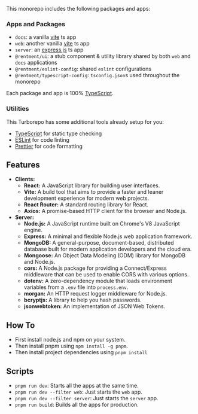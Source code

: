 This monorepo includes the following packages and apps:

### Apps and Packages

- `docs`: a vanilla [vite](https://vitejs.dev) ts app
- `web`: another vanilla [vite](https://vitejs.dev) ts app
- `server`: an [express.js](https://expressjs.com/) ts app
- `@rentment/ui`: a stub component & utility library shared by both `web` and `docs` applications
- `@rentment/eslint-config`: shared `eslint` configurations
- `@rentment/typescript-config`: `tsconfig.json`s used throughout the monorepo

Each package and app is 100% [TypeScript](https://www.typescriptlang.org/).

### Utilities

This Turborepo has some additional tools already setup for you:

- [TypeScript](https://www.typescriptlang.org/) for static type checking
- [ESLint](https://eslint.org/) for code linting
- [Prettier](https://prettier.io) for code formatting

## Features

- **Clients:**
  - **React:** A JavaScript library for building user interfaces.
  - **Vite:** A build tool that aims to provide a faster and leaner development experience for modern web projects.
  - **React Router:** A standard routing library for React.
  - **Axios:** A promise-based HTTP client for the browser and Node.js.
- **Server:**
  - **Node.js:** A JavaScript runtime built on Chrome's V8 JavaScript engine.
  - **Express:** A minimal and flexible Node.js web application framework.
  - **MongoDB:** A general-purpose, document-based, distributed database built for modern application developers and the cloud era.
  - **Mongoose:** An Object Data Modeling (ODM) library for MongoDB and Node.js.
  - **cors:** A Node.js package for providing a Connect/Express middleware that can be used to enable CORS with various options.
  - **dotenv:** A zero-dependency module that loads environment variables from a `.env` file into `process.env`.
  - **morgan:** An HTTP request logger middleware for Node.js.
  - **bcryptjs:** A library to help you hash passwords.
  - **jsonwebtoken:** An implementation of JSON Web Tokens.

## How To

- First install node.js and npm on your system.
- Then install pnpm using `npm install -g pnpm`.
- Then install project dependencies using `pnpm install`

## Scripts

- `pnpm run dev`: Starts all the apps at the same time.
- `pnpm run dev --filter web`: Just starts the `web` app.
- `pnpm run dev --filter server`: Just starts the `server` app.
- `pnpm run build`: Builds all the apps for production.

<!-- ## Environment Variables

- Check the `.env` file in the `server` directory.

  ```env
  PORT=3300
  MONGODB_URI=your_mongodb_uri
  MONGODB_LOCAL=mongodb://localhost:27017/modelDB
  JWT_SECRET=your_jwt_secret
  ```

You can define your environment variables in this file.
Feel free to add more variables as needed and modify the existing ones with your values. -->
